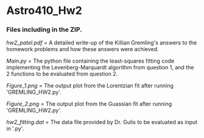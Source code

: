 # Astro410_Hw2
### Files including in the ZIP. <break>
  
*hw2_patel.pdf* = A detailed write-up of the Killian Gremling's answers to the homework problems and how these answers were achieved. 
  
*Main.py* = The python file containing the least-squares fitting code implementing the Levenberg-Marquardt algorithm from question 1, and the 2 functions to be evaluated from question 2. 

*Figure_1.png* = The output plot from the Lorentzian fit after running 'GREMLING_HW2.py'. 
  
*Figure_2.png* = The output plot from the Guassian fit after running 'GREMLING_HW2.py'. 
  
*hw2_fitting.dat* = The data file provided by Dr. Gulis to be evaluated as input in '.py'. 
